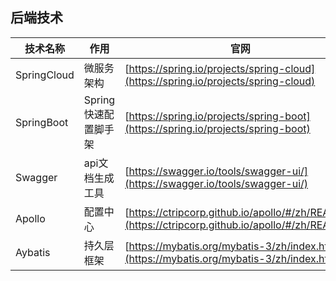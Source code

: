 ## 后端技术
技术名称|作用|官网
---|---|---
SpringCloud|微服务架构|[https://spring.io/projects/spring-cloud](https://spring.io/projects/spring-cloud)
SpringBoot|Spring 快速配置脚手架|[https://spring.io/projects/spring-boot](https://spring.io/projects/spring-boot)
Swagger|api文档生成工具|[https://swagger.io/tools/swagger-ui/](https://swagger.io/tools/swagger-ui/)
Apollo|配置中心|[https://ctripcorp.github.io/apollo/#/zh/README](https://ctripcorp.github.io/apollo/#/zh/README)
Aybatis|持久层框架|[https://mybatis.org/mybatis-3/zh/index.html](https://mybatis.org/mybatis-3/zh/index.html)
